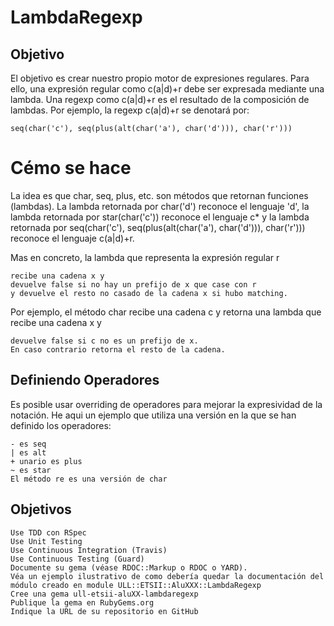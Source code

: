 # LambdaRegexp

## Objetivo

El objetivo es crear nuestro propio motor de expresiones regulares. Para ello, una expresión regular como c(a|d)+r debe ser expresada mediante una lambda. Una regexp como c(a|d)+r es el resultado de la composición de lambdas. Por ejemplo, la regexp c(a|d)+r se denotará por:

    seq(char('c'), seq(plus(alt(char('a'), char('d'))), char('r')))

# Cémo se hace

La idea es que char, seq, plus, etc. son métodos que retornan funciones (lambdas). La lambda retornada por char('d') reconoce el lenguaje 'd', la lambda retornada por star(char('c')) reconoce el lenguaje c* y la lambda retornada por seq(char('c'),     seq(plus(alt(char('a'), char('d'))), char('r'))) reconoce el lenguaje c(a|d)+r.

Mas en concreto, la lambda que representa la expresión regular r

    recibe una cadena x y
    devuelve false si no hay un prefijo de x que case con r
    y devuelve el resto no casado de la cadena x si hubo matching.

Por ejemplo, el método char recibe una cadena c y retorna una lambda que recibe una cadena x y

    devuelve false si c no es un prefijo de x.
    En caso contrario retorna el resto de la cadena.


## Definiendo Operadores

Es posible usar overriding de operadores para mejorar la expresividad de la notación. He aqui un ejemplo que utiliza una versión en la que se han definido los operadores:

    - es seq
    | es alt
    + unario es plus
    ~ es star
    El método re es una versión de char

## Objetivos

    Use TDD con RSpec
    Use Unit Testing
    Use Continuous Integration (Travis)
    Use Continuous Testing (Guard)
    Documente su gema (véase RDOC::Markup o RDOC o YARD).
    Véa un ejemplo ilustrativo de como debería quedar la documentación del módulo creado en module ULL::ETSII::AluXXX::LambdaRegexp
    Cree una gema ull-etsii-aluXX-lambdaregexp
    Publique la gema en RubyGems.org
    Indique la URL de su repositorio en GitHub
